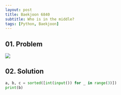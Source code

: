 ```yaml
---
layout: post
title: Baekjoon 6840
subtitle: Who is in the middle?
tags: [Python, Baekjoon]
---
```


## 01. Problem

<img src="https://github.com/WoojinJeonkr/WoojinJeonkr.github.io/blob/main/assets/images/post_image/baekjoon/baekjoon_6840.png?raw=true">

## 02. Solution

```Python
a, b, c = sorted([int(input()) for _ in range(3)])
print(b)
```

